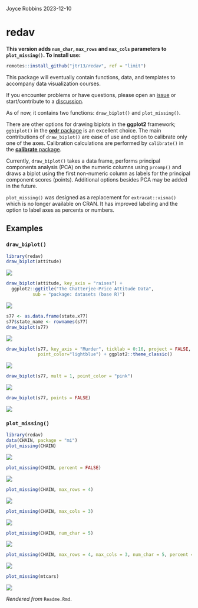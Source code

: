 Joyce Robbins
2023-12-10

# redav

**This version adds `num_char`, `max_rows` and `max_cols` parameters to
`plot_missing()`. To install use:**

``` r
remotes::install_github("jtr13/redav", ref = "limit")
```

This package will eventually contain functions, data, and templates to
accompany data visualization courses.

If you encounter problems or have questions, please open an
[issue](https://github.com/jtr13/redav/issues) or start/contribute to a
[discussion](https://github.com/jtr13/redav/discussions).

As of now, it contains two functions: `draw_biplot()` and
`plot_missing()`.

There are other options for drawing biplots in the **ggplot2**
framework; `ggbiplot()` in the [**ordr**
package](https://github.com/corybrunson/ordr) is an excellent choice.
The main contributions of `draw_biplot()` are ease of use and option to
calibrate only one of the axes. Calibration calculations are performed
by `calibrate()` in the [**calibrate**
package](https://cran.r-project.org/web/packages/calibrate/index.html).

Currently, `draw_biplot()` takes a data frame, performs principal
components analysis (PCA) on the numeric columns using `prcomp()` and
draws a biplot using the first non-numeric column as labels for the
principal component scores (points). Additional options besides PCA may
be added in the future.

`plot_missing()` was designed as a replacement for `extracat::visna()`
which is no longer available on CRAN. It has improved labeling and the
option to label axes as percents or numbers.

## Examples

### `draw_biplot()`

``` r
library(redav)
draw_biplot(attitude)
```

![](Readme_files/figure-gfm/unnamed-chunk-3-1.svg)<!-- -->

``` r
draw_biplot(attitude, key_axis = "raises") + 
  ggplot2::ggtitle("The Chatterjee-Price Attitude Data", 
          sub = "package: datasets (base R)")
```

![](Readme_files/figure-gfm/unnamed-chunk-3-2.svg)<!-- -->

``` r
s77 <- as.data.frame(state.x77)
s77$state_name <- rownames(s77)
draw_biplot(s77)
```

![](Readme_files/figure-gfm/unnamed-chunk-3-3.svg)<!-- -->

``` r
draw_biplot(s77, key_axis = "Murder", ticklab = 0:16, project = FALSE,
            point_color="lightblue") + ggplot2::theme_classic()
```

![](Readme_files/figure-gfm/unnamed-chunk-3-4.svg)<!-- -->

``` r
draw_biplot(s77, mult = 1, point_color = "pink")
```

![](Readme_files/figure-gfm/unnamed-chunk-3-5.svg)<!-- -->

``` r
draw_biplot(s77, points = FALSE)
```

![](Readme_files/figure-gfm/unnamed-chunk-3-6.svg)<!-- -->

### `plot_missing()`

``` r
library(redav)
data(CHAIN, package = "mi")
plot_missing(CHAIN)
```

![](Readme_files/figure-gfm/unnamed-chunk-4-1.svg)<!-- -->

``` r
plot_missing(CHAIN, percent = FALSE)
```

![](Readme_files/figure-gfm/unnamed-chunk-4-2.svg)<!-- -->

``` r
plot_missing(CHAIN, max_rows = 4)
```

![](Readme_files/figure-gfm/unnamed-chunk-4-3.svg)<!-- -->

``` r
plot_missing(CHAIN, max_cols = 3)
```

![](Readme_files/figure-gfm/unnamed-chunk-4-4.svg)<!-- -->

``` r
plot_missing(CHAIN, num_char = 5)
```

![](Readme_files/figure-gfm/unnamed-chunk-4-5.svg)<!-- -->

``` r
plot_missing(CHAIN, max_rows = 4, max_cols = 3, num_char = 5, percent = FALSE)
```

![](Readme_files/figure-gfm/unnamed-chunk-4-6.svg)<!-- -->

``` r
plot_missing(mtcars)
```

![](Readme_files/figure-gfm/unnamed-chunk-4-7.svg)<!-- -->

*Rendered from* `Readme.Rmd`.
